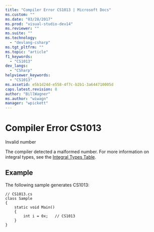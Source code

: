 ```yaml
---
title: "Compiler Error CS1013 | Microsoft Docs"
ms.custom: ""
ms.date: "03/28/2017"
ms.prod: "visual-studio-dev14"
ms.reviewer: ""
ms.suite: ""
ms.technology: 
  - "devlang-csharp"
ms.tgt_pltfrm: ""
ms.topic: "article"
f1_keywords: 
  - "CS1013"
dev_langs: 
  - "CSharp"
helpviewer_keywords: 
  - "CS1013"
ms.assetid: e5b1d24d-e558-4f7c-b2b1-3a644710005d
caps.latest.revision: 8
author: "BillWagner"
ms.author: "wiwagn"
manager: "wpickett"
---
```

# Compiler Error CS1013
Invalid number  
  
 The compiler detected a malformed number. For more information on integral types, see the [Integral Types Table](../../csharp/language-reference/keywords/integral-types-table.md).  
  
## Example  
 The following sample generates CS1013:  
  
```  
// CS1013.cs  
class Sample  
{  
    static void Main()  
    {  
        int i = 0x;   // CS1013  
    }  
}  
```